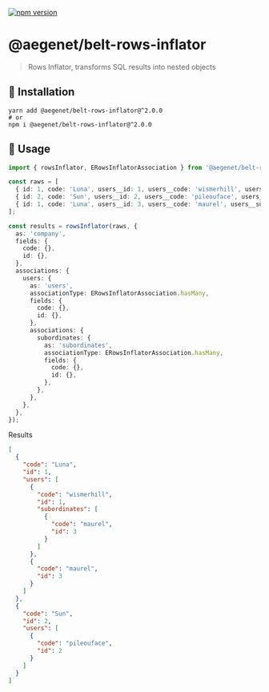 [![npm version](https://img.shields.io/npm/v/@aegenet/belt-rows-inflator.svg)](https://www.npmjs.com/package/@aegenet/belt-rows-inflator)
<br>

# @aegenet/belt-rows-inflator

> Rows Inflator, transforms SQL results into nested objects

## 💾 Installation

```shell
yarn add @aegenet/belt-rows-inflator@^2.0.0
# or
npm i @aegenet/belt-rows-inflator@^2.0.0
```

## 📝 Usage

```typescript
import { rowsInflator, ERowsInflatorAssociation } from '@aegenet/belt-rows-inflator';

const raws = [
  { id: 1, code: 'Luna', users__id: 1, users__code: 'wismerhill', users__subordinates__id: 3, users__subordinates__code: 'maurel' },
  { id: 2, code: 'Sun', users__id: 2, users__code: 'pileouface', users__subordinates__id: null, users__subordinates__code: null },
  { id: 1, code: 'Luna', users__id: 3, users__code: 'maurel', users__subordinates__id: null, users__subordinates__code: null },
];

const results = rowsInflator(raws, {
  as: 'company',
  fields: {
    code: {},
    id: {},
  },
  associations: {
    users: {
      as: 'users',
      associationType: ERowsInflatorAssociation.hasMany,
      fields: {
        code: {},
        id: {},
      },
      associations: {
        subordinates: {
          as: 'subordinates',
          associationType: ERowsInflatorAssociation.hasMany,
          fields: {
            code: {},
            id: {},
          },
        },
      },
    },
  },
});

```

Results

```json
[
  {
    "code": "Luna",
    "id": 1,
    "users": [
      {
        "code": "wismerhill",
        "id": 1,
        "subordinates": [
          {
            "code": "maurel",
            "id": 3
          }
        ]
      },
      {
        "code": "maurel",
        "id": 3
      }
    ]
  },
  {
    "code": "Sun",
    "id": 2,
    "users": [
      {
        "code": "pileouface",
        "id": 2
      }
    ]
  }
]
```
